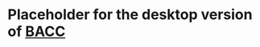 # Placeholder for the desktop version of [BACC](https://github.com/GermanCentralLibraryForTheBlind/bacc)
